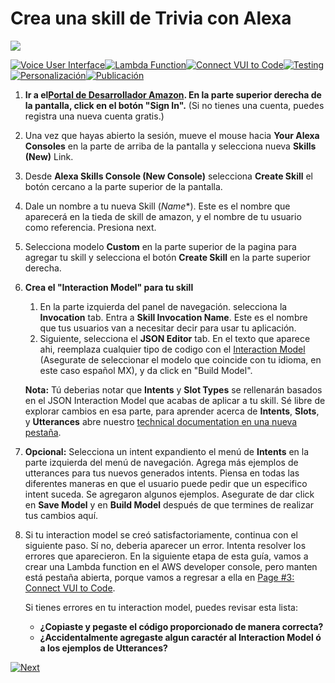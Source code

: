 # Crea una skill de Trivia con Alexa 
<img src="https://m.media-amazon.com/images/G/01/mobile-apps/dex/alexa/alexa-skills-kit/tutorials/quiz-game/header._TTH_.png" />

[![Voice User Interface](https://m.media-amazon.com/images/G/01/mobile-apps/dex/alexa/alexa-skills-kit/tutorials/navigation/1-on._TTH_.png)](./1-voice-user-interface.md)[![Lambda Function](https://m.media-amazon.com/images/G/01/mobile-apps/dex/alexa/alexa-skills-kit/tutorials/navigation/2-off._TTH_.png)](./2-lambda-function.md)[![Connect VUI to Code](https://m.media-amazon.com/images/G/01/mobile-apps/dex/alexa/alexa-skills-kit/tutorials/navigation/3-off._TTH_.png)](./3-connect-vui-to-code.md)[![Testing](https://m.media-amazon.com/images/G/01/mobile-apps/dex/alexa/alexa-skills-kit/tutorials/navigation/4-off._TTH_.png)](./4-testing.md)[![Personalización](https://m.media-amazon.com/images/G/01/mobile-apps/dex/alexa/alexa-skills-kit/tutorials/navigation/5-off._TTH_.png)](./5-customization.md)[![Publicación](https://m.media-amazon.com/images/G/01/mobile-apps/dex/alexa/alexa-skills-kit/tutorials/navigation/6-off._TTH_.png)](./6-publication.md)

1.  **Ir a el[Portal de Desarrollador Amazon](http://developer.amazon.com?&sc_category=Owned&sc_channel=RD&sc_campaign=Evangelism2018&sc_publisher=github&sc_content=Survey&sc_detail=trivia-nodejs-V2_GUI-1&sc_funnel=Convert&sc_country=WW&sc_medium=Owned_RD_Evangelism2018_github_Survey_trivia-nodejs-V2_GUI-1_Convert_WW_beginnersdevs&sc_segment=beginnersdevs).  En la parte superior derecha de la pantalla, click en el botón "Sign In".**
(Si no tienes una cuenta, puedes registra una nueva cuenta gratis.)

2.  Una vez que hayas abierto la sesión, mueve el mouse hacia **Your Alexa Consoles** en la parte de arriba de la pantalla y selecciona nueva **Skills (New)** Link.

3.  Desde **Alexa Skills Console (New Console)** selecciona **Create Skill** el botón cercano a la parte superior de la pantalla.

4. Dale un nombre a tu nueva Skill (*Name**). Este es el nombre que aparecerá en la tieda de skill de amazon, y el nombre de tu usuario como referencia. Presiona next.

5. Selecciona modelo **Custom** en la parte superior de la pagina para agregar tu skill y selecciona el botón **Create Skill** en la parte superior derecha.

6. **Crea el "Interaction Model" para tu skill**
	1. En la parte izquierda del panel de navegación. selecciona la **Invocation** tab. Entra a **Skill Invocation Name**. Este es el nombre que tus usuarios van a necesitar decir para usar tu aplicación.
	2. Siguiente, selecciona el **JSON Editor** tab. En el texto que aparece ahi, reemplaza cualquier tipo de codigo con el [Interaction Model](../models) (Asegurate de seleccionar el modelo que coincide con tu idioma, en este caso español MX), y da click en "Build Model".

	**Nota:** Tú deberias notar que **Intents** y **Slot Types** se rellenarán basados en el JSON Interaction Model que acabas de aplicar a tu skill. Sé libre de explorar cambios en esa parte, para aprender acerca de **Intents**, **Slots**, y **Utterances** abre nuestro [technical documentation en una nueva pestaña](https://developer.amazon.com/docs/custom-skills/create-intents-utterances-and-slots.html?&sc_category=Owned&sc_channel=RD&sc_campaign=Evangelism2018&sc_publisher=github&sc_content=Survey&sc_detail=trivia-nodejs-V2_GUI-1&sc_funnel=Convert&sc_country=WW&sc_medium=Owned_RD_Evangelism2018_github_Survey_trivia-nodejs-V2_GUI-1_Convert_WW_beginnersdevs&sc_segment=beginnersdevs).

7. **Opcional:** Selecciona un intent expandiento el menú de **Intents** en la parte izquierda del menú de navegación. Agrega más ejemplos de utterances para tus nuevos generados intents. Piensa en todas las diferentes maneras en que el usuario puede pedir que un especifico intent suceda. Se agregaron algunos ejemplos. Asegurate de dar click en **Save Model** y en **Build Model** después de que termines de realizar tus cambios aquí.

8. Si tu interaction model se creó satisfactoriamente, continua con el siguiente paso. Sí no, deberia aparecer un error. Intenta resolver los errores que aparecieron. En la siguiente etapa de esta guía, vamos a crear una Lambda function en el AWS developer console, pero manten está pestaña abierta, porque vamos a regresar a ella en [Page #3: Connect VUI to Code](./3-connect-vui-to-code.md).


     Si tienes errores en tu interaction model, puedes revisar esta lista:

     *  **¿Copiaste y pegaste el código proporcionado de manera correcta?**
     *  **¿Accidentalmente agregaste algun caractér al Interaction Model ó a los ejemplos de Utterances?**

[![Next](https://m.media-amazon.com/images/G/01/mobile-apps/dex/alexa/alexa-skills-kit/tutorials/general/buttons/button_next_lambda_function._TTH_.png)](./2-lambda-function.md)

